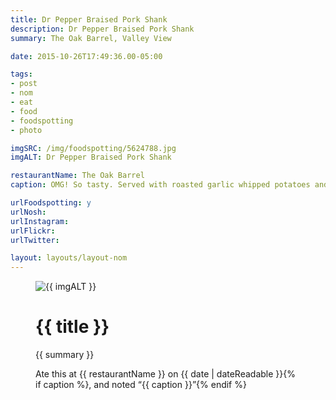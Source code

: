 ```yaml
---
title: Dr Pepper Braised Pork Shank
description: Dr Pepper Braised Pork Shank
summary: The Oak Barrel, Valley View

date: 2015-10-26T17:49:36.00-05:00

tags:
- post
- nom
- eat
- food
- foodspotting
- photo

imgSRC: /img/foodspotting/5624788.jpg
imgALT: Dr Pepper Braised Pork Shank

restaurantName: The Oak Barrel
caption: OMG! So tasty. Served with roasted garlic whipped potatoes and soy chile jam.

urlFoodspotting: y
urlNosh: 
urlInstagram: 
urlFlickr:
urlTwitter: 

layout: layouts/layout-nom
---
```

<figure class="nom">
	<img class="u-photo img-border" src="{{ imgSRC }}" alt="{{ imgALT }}">
	<figcaption>
		<h1 class="title p-name">{{ title }}</h1>
		<p class="summary">{{ summary }}</p>
		<p>Ate this at {{ restaurantName }} on <time class="dt-published" datetime="{{ date | dateIso }}">{{ date | dateReadable }}</time>{% if caption %}, and noted <q class="caption">{{ caption }}</q>{% endif %}
	</figcaption>
</figure>
